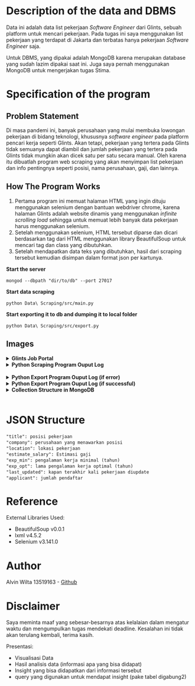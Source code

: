 # Description of the data and DBMS

Data ini adalah data list pekerjaan _Software Engineer_ dari Glints, sebuah platform untuk mencari pekerjaan. Pada tugas ini saya menggunakan list pekerjaan yang terdapat di Jakarta dan terbatas hanya pekerjaan _Software Engineer_ saja.

Untuk DBMS, yang dipakai adalah MongoDB karena merupakan database yang sudah lazim dipakai saat ini. Juga saya pernah menggunakan MongoDB untuk mengerjakan tugas Stima.

# Specification of the program

## Problem Statement

Di masa pandemi ini, banyak perusahaan yang mulai membuka lowongan pekerjaan di bidang teknologi, khususnya _software engineer_ pada platform pencari kerja seperti Glints. Akan tetapi, pekerjaan yang tertera pada Glints tidak semuanya dapat diambil dan jumlah pekerjaan yang tertera pada Glints tidak mungkin akan dicek satu per satu secara manual. Oleh karena itu dibuatlah program web scraping yang akan menyimpan list pekerjaan dan info pentingnya seperti posisi, nama perusahaan, gaji, dan lainnya.

## How The Program Works

1. Pertama program ini memuat halaman HTML yang ingin dituju menggunakan selenium dengan bantuan webdriver chrome, karena halaman Glints adalah website dinamis yang menggunakan _infinite scrolling load_ sehingga untuk memuat lebih banyak data pekerjaan harus menggunakan selenium.
2. Setelah menggunakan selenium, HTML tersebut diparse dan dicari berdasarkan tag dari HTML menggunakan library BeautifulSoup untuk mencari tag dan class yang dibutuhkan.
3. Setelah mendapatkan data teks yang dibutuhkan, hasil dari scraping tersebut kemudian disimpan dalam format json per kartunya.

**Start the server**

```
mongod --dbpath "dir/to/db" --port 27017
```

**Start data scraping**

```
python Data\ Scraping/src/main.py
```

**Start exporting it to db and dumping it to local folder**

```
python Data\ Scraping/src/export.py
```

## Images

<details>
    <summary><b>Glints Job Portal</b></summary>
    <img src="./Data Scraping/screenshot/glints.PNG" alt="Glints Job Portal">
</details>
<details>
    <summary><b>Python Scraping Program Ouput Log</b></summary>
    <img src="./Data Scraping/screenshot/terminal.PNG" alt="Program terminal output">
</details>
<br>
<details>
    <summary><b>Python Export Program Ouput Log (if error)</b></summary>
    <img src="./Data Storing/screenshot/terminal_error.PNG" alt="Program terminal error output">
</details>
<details>
    <summary><b>Python Export Program Ouput Log (if successful)</b></summary>
    <img src="./Data Storing/screenshot/terminal_success.PNG" alt="Program terminal success output">
</details>
<details>
    <summary><b>Collection Structure in MongoDB</b></summary>
    <img src="./Data Storing/screenshot/database.PNG" alt="MongoDB database">
</details>
<br>

# JSON Structure

```
"title": posisi pekerjaan
"company": perusahaan yang menawarkan posisi
"location": lokasi pekerjaan
"estimate_salary": Estimasi gaji
"exp_min": pengalaman kerja minimal (tahun)
"exp_opt": lama pengalaman kerja optimal (tahun)
"last_updated": kapan terakhir kali pekerjaan diupdate
"applicant": jumlah pendaftar
```

# Reference

External Libraries Used:

- BeautifulSoup v0.0.1
- lxml v4.5.2
- Selenium v3.141.0

# Author

Alvin Wilta 13519163 - [Github](https://github.com/alvinwilta)

# Disclaimer

Saya meminta maaf yang sebesar-besarnya atas kelalaian dalam mengatur waktu dan mengumpulkan tugas mendekati deadline. Kesalahan ini tidak akan terulang kembali, terima kasih.

Presentasi:

- Visualisasi Data
- Hasil analisis data (informasi apa yang bisa didapat)
- Insight yang bisa didapatkan dari informasi tersebut
- query yang digunakan untuk mendapat insight (pake tabel digabung2)
